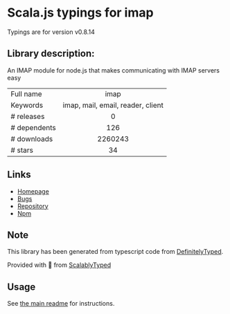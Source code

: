 
# Scala.js typings for imap

Typings are for version v0.8.14

## Library description:
An IMAP module for node.js that makes communicating with IMAP servers easy

|                    |                 |
| ------------------ | :-------------: |
| Full name          | imap |
| Keywords           | imap, mail, email, reader, client |
| # releases         | 0 |
| # dependents       | 126 |
| # downloads        | 2260243 |
| # stars            | 34 |

## Links
- [Homepage](https://github.com/mscdex/node-imap#readme)
- [Bugs](https://github.com/mscdex/node-imap/issues)
- [Repository](https://github.com/mscdex/node-imap)
- [Npm](https://www.npmjs.com/package/imap)
    


## Note
This library has been generated from typescript code from [DefinitelyTyped](https://definitelytyped.org).

Provided with :purple_heart: from [ScalablyTyped](https://github.com/oyvindberg/ScalablyTyped)

## Usage
See [the main readme](../../readme.md) for instructions.


